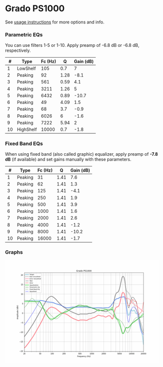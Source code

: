 # Grado PS1000
See [usage instructions](https://github.com/jaakkopasanen/AutoEq#usage) for more options and info.

### Parametric EQs
You can use filters 1-5 or 1-10. Apply preamp of -6.8 dB or -6.8 dB, respectively.

|   # | Type      |   Fc (Hz) |    Q |   Gain (dB) |
|-----|-----------|-----------|------|-------------|
|   1 | LowShelf  |       105 | 0.7  |         7   |
|   2 | Peaking   |        92 | 1.28 |        -8.1 |
|   3 | Peaking   |       561 | 0.59 |         4.1 |
|   4 | Peaking   |      3211 | 1.26 |         5   |
|   5 | Peaking   |      6432 | 0.89 |       -10.7 |
|   6 | Peaking   |        49 | 4.09 |         1.5 |
|   7 | Peaking   |        68 | 3.7  |        -0.9 |
|   8 | Peaking   |      6026 | 6    |        -1.6 |
|   9 | Peaking   |      7222 | 5.94 |         2   |
|  10 | HighShelf |     10000 | 0.7  |        -1.8 |

### Fixed Band EQs
When using fixed band (also called graphic) equalizer, apply preamp of **-7.8 dB** (if available) and set gains manually with these parameters.

|   # | Type    |   Fc (Hz) |    Q |   Gain (dB) |
|-----|---------|-----------|------|-------------|
|   1 | Peaking |        31 | 1.41 |         7.6 |
|   2 | Peaking |        62 | 1.41 |         1.3 |
|   3 | Peaking |       125 | 1.41 |        -4.1 |
|   4 | Peaking |       250 | 1.41 |         1.9 |
|   5 | Peaking |       500 | 1.41 |         3.9 |
|   6 | Peaking |      1000 | 1.41 |         1.6 |
|   7 | Peaking |      2000 | 1.41 |         2.6 |
|   8 | Peaking |      4000 | 1.41 |        -1.2 |
|   9 | Peaking |      8000 | 1.41 |       -10.2 |
|  10 | Peaking |     16000 | 1.41 |        -1.7 |

### Graphs
![](./Grado%20PS1000.png)
